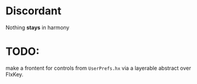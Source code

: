 # Discordant
Nothing **stays** in harmony

# TODO:
make a frontent for controls from `UserPrefs.hx` via a layerable abstract over FlxKey.
